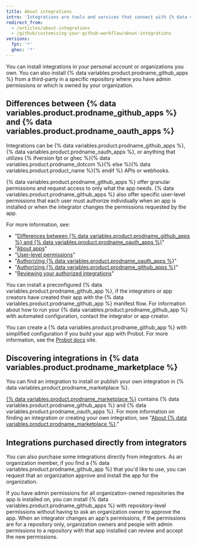 ```yaml
---
title: About integrations
intro: 'Integrations are tools and services that connect with {% data variables.product.product_name %} to complement and extend your workflow.'
redirect_from:
  - /articles/about-integrations
  - /github/customizing-your-github-workflow/about-integrations
versions:
  fpt: '*'
  ghec: '*'
---
```


You can install integrations in your personal account or organizations you own. You can also install {% data variables.product.prodname_github_apps %} from a third-party in a specific repository where you have admin permissions or which is owned by your organization.

## Differences between {% data variables.product.prodname_github_apps %} and {% data variables.product.prodname_oauth_apps %}

Integrations can be {% data variables.product.prodname_github_apps %}, {% data variables.product.prodname_oauth_apps %}, or anything that utilizes {% ifversion fpt or ghec %}{% data variables.product.prodname_dotcom %}{% else %}{% data variables.product.product_name %}{% endif %} APIs or webhooks.

{% data variables.product.prodname_github_apps %} offer granular permissions and request access to only what the app needs. {% data variables.product.prodname_github_apps %} also offer specific user-level permissions that each user must authorize individually when an app is installed or when the integrator changes the permissions requested by the app.

For more information, see:
- "[Differences between {% data variables.product.prodname_github_apps %} and {% data variables.product.prodname_oauth_apps %}](/apps/differences-between-apps/)"
- "[About apps](/apps/about-apps/)"
- "[User-level permissions](/apps/building-github-apps/identifying-and-authorizing-users-for-github-apps/#user-level-permissions)"
- "[Authorizing {% data variables.product.prodname_oauth_apps %}](/github/authenticating-to-github/keeping-your-account-and-data-secure/authorizing-oauth-apps)"
- "[Authorizing {% data variables.product.prodname_github_apps %}](/github/authenticating-to-github/keeping-your-account-and-data-secure/authorizing-github-apps)"
- "[Reviewing your authorized integrations](/articles/reviewing-your-authorized-integrations/)"

You can install a preconfigured {% data variables.product.prodname_github_app %}, if the integrators or app creators have created their app with the {% data variables.product.prodname_github_app %} manifest flow. For information about how to  run your {% data variables.product.prodname_github_app %} with automated configuration, contact the integrator or app creator.

You can create a {% data variables.product.prodname_github_app %} with simplified configuration if you build your app with Probot. For more information, see the [Probot docs](https://probot.github.io/docs/) site.

## Discovering integrations in {% data variables.product.prodname_marketplace %}

You can find an integration to install or publish your own integration in {% data variables.product.prodname_marketplace %}.

[{% data variables.product.prodname_marketplace %}](https://github.com/marketplace) contains {% data variables.product.prodname_github_apps %} and {% data variables.product.prodname_oauth_apps %}. For more information on finding an integration or creating your own integration, see "[About {% data variables.product.prodname_marketplace %}](/articles/about-github-marketplace)."

## Integrations purchased directly from integrators

You can also purchase some integrations directly from integrators. As an organization member, if you find a {% data variables.product.prodname_github_app %} that you'd like to use, you can request that an organization approve and install the app for the organization.

If you have admin permissions for all organization-owned repositories the app is installed on, you can install {% data variables.product.prodname_github_apps %} with repository-level permissions without having to ask an organization owner to approve the app. When an integrator changes an app's permissions, if the permissions are for a repository only, organization owners and people with admin permissions to a repository with that app installed can review and accept the new permissions.

